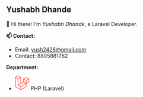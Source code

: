 ## Yushabh Dhande

👋 Hi there! I'm *Yushabh Dhande*, a Laravel Developer.


**📫 Contact:**
  * Email: yush2428@gmail.com
  * Contact: 8805881762


**Department:**
  * <img src="./laravel.svg" height="40px"> PHP (Laravel)
